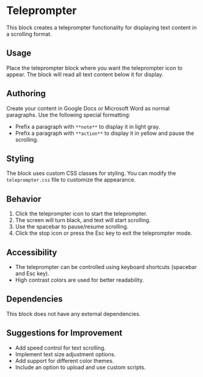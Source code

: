 # Teleprompter

This block creates a teleprompter functionality for displaying text content in a scrolling format.

## Usage

Place the teleprompter block where you want the teleprompter icon to appear. The block will read all text content below it for display.

## Authoring

Create your content in Google Docs or Microsoft Word as normal paragraphs. Use the following special formatting:

- Prefix a paragraph with `**note**` to display it in light gray.
- Prefix a paragraph with `**action**` to display it in yellow and pause the scrolling.

## Styling

The block uses custom CSS classes for styling. You can modify the `teleprompter.css` file to customize the appearance.

## Behavior

1. Click the teleprompter icon to start the teleprompter.
2. The screen will turn black, and text will start scrolling.
3. Use the spacebar to pause/resume scrolling.
4. Click the stop icon or press the Esc key to exit the teleprompter mode.

## Accessibility

- The teleprompter can be controlled using keyboard shortcuts (spacebar and Esc key).
- High contrast colors are used for better readability.

## Dependencies

This block does not have any external dependencies.

## Suggestions for Improvement

- Add speed control for text scrolling.
- Implement text size adjustment options.
- Add support for different color themes.
- Include an option to upload and use custom scripts.